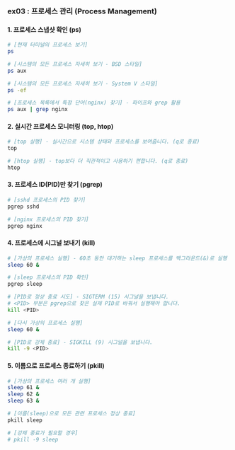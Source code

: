 ### ex03 : 프로세스 관리 (Process Management)

#### 1\. 프로세스 스냅샷 확인 (ps)

```bash
# [현재 터미널의 프로세스 보기]
ps

# [시스템의 모든 프로세스 자세히 보기 - BSD 스타일]
ps aux

# [시스템의 모든 프로세스 자세히 보기 - System V 스타일]
ps -ef

# [프로세스 목록에서 특정 단어(nginx) 찾기] - 파이프와 grep 활용
ps aux | grep nginx
```

#### 2\. 실시간 프로세스 모니터링 (top, htop)

```bash
# [top 실행] - 실시간으로 시스템 상태와 프로세스를 보여줍니다. (q로 종료)
top

# [htop 실행] - top보다 더 직관적이고 사용하기 편합니다. (q로 종료)
htop
```

#### 3\. 프로세스 ID(PID)만 찾기 (pgrep)

```bash
# [sshd 프로세스의 PID 찾기]
pgrep sshd

# [nginx 프로세스의 PID 찾기]
pgrep nginx
```

#### 4\. 프로세스에 시그널 보내기 (kill)

```bash
# [가상의 프로세스 실행] - 60초 동안 대기하는 sleep 프로세스를 백그라운드(&)로 실행
sleep 60 &

# [sleep 프로세스의 PID 확인]
pgrep sleep

# [PID로 정상 종료 시도] - SIGTERM (15) 시그널을 보냅니다.
# <PID> 부분은 pgrep으로 찾은 실제 PID로 바꿔서 실행해야 합니다.
kill <PID>

# [다시 가상의 프로세스 실행]
sleep 60 &

# [PID로 강제 종료] - SIGKILL (9) 시그널을 보냅니다.
kill -9 <PID>
```

#### 5\. 이름으로 프로세스 종료하기 (pkill)

```bash
# [가상의 프로세스 여러 개 실행]
sleep 61 &
sleep 62 &
sleep 63 &

# [이름(sleep)으로 모든 관련 프로세스 정상 종료]
pkill sleep

# [강제 종료가 필요할 경우]
# pkill -9 sleep
``` 